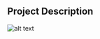 ## Project Description

![alt text](https://github.com/learning-zone/Website-Templates/blob/master/assets/thin_green_line.png "thin_green_line")
